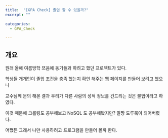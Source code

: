 ```yaml
---
title:  "[GPA Check] 졸업 할 수 있을까?"
excerpt: ""

categories:
  - GPA_Check

---
```


## 개요

원래 올해 여름방학 쯔음에 동기들과 하려고 했던 프로젝트가 있다.

학생들 개개인이 졸업 조건을 충족 했는지 확인 해주는 웹 페이지를 만들어 보려고 했으나

교수님께 문의 해본 결과 우리가 다른 사람의 성적 정보를 건드리는 것은 불법이라고 하였다.

이것 때문에 크롤링도 공부해보고 NoSQL 도 공부해봤지만? 말짱 도루묵이 되어버렸다.

어쨌든 그래서 나만 사용하려고 프로그램을 만들어 볼까 한다.


